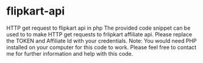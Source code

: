 # flipkart-api
HTTP get request to flipkart api in php
The provided code snippet can be used to to make HTTP get requests to frlipkart affiliate api.
Please replace the TOKEN and Affiliate Id with your credentials.
Note: You would need PHP installed on your computer for this code to work.
Please feel free to contact me for further information and help with this code.
